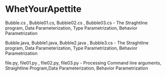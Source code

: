 # WhetYourApettite
 
Bubble.cs , Bubble01.cs, Bubble02.cs , Bubble03.cs
      - The Straghtline program, Data Parameterization, Type Parametrization, Behavior Parametrization
      
      
Bubble.java, Bubble1.java, Bubble2.java , Bubble3.cs
      - The Straghtline program, Data Parameterization, Type Parametrization, Behavior Parametrization
      
      
file.py, file01.py , file02.py, file03.py 
      - Processing Command line arguments, Straightline Program,Data Parameterization,  Behavior Parametrization
